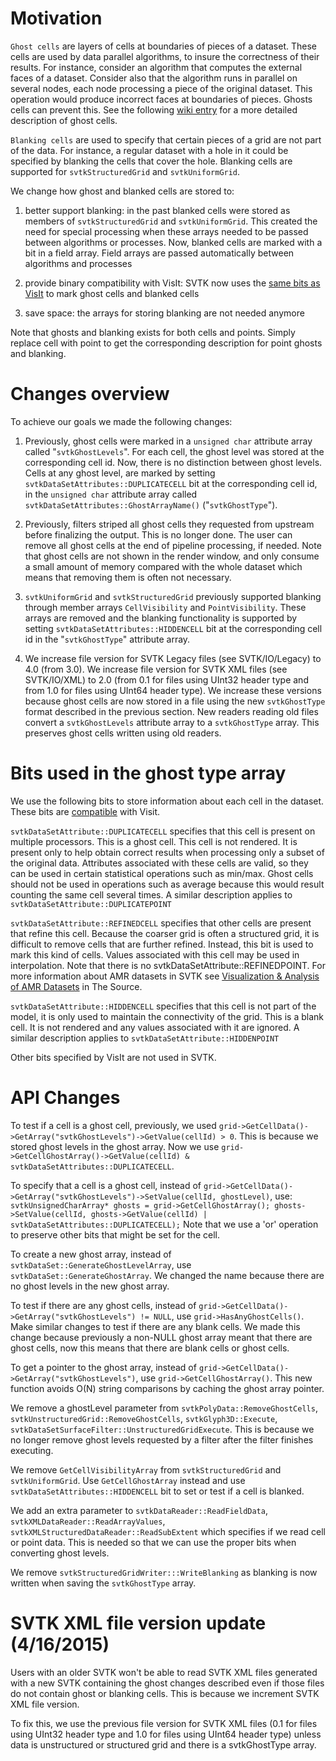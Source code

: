 # Motivation

`Ghost cells` are layers of cells at boundaries of pieces of a
dataset. These cells are used by data parallel algorithms, to insure
the correctness of their results. For instance, consider an algorithm
that computes the external faces of a dataset. Consider also that the
algorithm runs in parallel on several nodes, each node processing a
piece of the original dataset. This operation would produce incorrect
faces at boundaries of pieces. Ghosts cells can prevent this. See the
following [wiki entry](http://www.svtk.org/Wiki/SVTK/Parallel_Pipeline)
for a more detailed description of ghost cells.

`Blanking cells` are used to specify that certain pieces of a grid
are not part of the data. For instance, a regular dataset with a hole
in it could be specified by blanking the cells that cover the
hole. Blanking cells are supported for `svtkStructuredGrid` and `svtkUniformGrid`.

We change how ghost and blanked cells are stored to:

1. better support blanking: in the past blanked cells were stored as
   members of `svtkStructuredGrid` and `svtkUniformGrid`. This
   created the need for special processing when these arrays needed to
   be passed between algorithms or processes. Now, blanked cells are
   marked with a bit in a field array. Field arrays are passed
   automatically between algorithms and processes

2. provide binary compatibility with VisIt: SVTK now uses the
   [same bits as VisIt](http://www.visitusers.org/index.php?title=Representing_ghost_data)
   to mark ghost cells and blanked cells

3. save space: the arrays for storing blanking are not needed anymore

Note that ghosts and blanking exists for both cells and points. Simply
replace cell with point to get the corresponding description for point
ghosts and blanking.

# Changes overview

To achieve our goals we made the following changes:

1. Previously, ghost cells were marked in a `unsigned char`
   attribute array called "`svtkGhostLevels`". For each cell, the
   ghost level was stored at the corresponding cell id. Now, there is
   no distinction between ghost levels. Cells at any ghost level, are
   marked by setting `svtkDataSetAttributes::DUPLICATECELL` bit at
   the corresponding cell id, in the `unsigned char` attribute
   array called `svtkDataSetAttributes::GhostArrayName()`
   ("`svtkGhostType`").

2. Previously, filters striped all ghost cells they requested from
   upstream before finalizing the output. This is no longer done. The
   user can remove all ghost cells at the end of pipeline processing,
   if needed. Note that ghost cells are not shown in the render
   window, and only consume a small amount of memory compared with the
   whole dataset which means that removing them is often not
   necessary.

3. `svtkUniformGrid` and `svtkStructuredGrid` previously
   supported blanking through member arrays `CellVisibility` and
   `PointVisibility`. These arrays are removed and the blanking
   functionality is supported by setting
   `svtkDataSetAttributes::HIDDENCELL` bit at the corresponding
   cell id in the "`svtkGhostType`" attribute array.

4. We increase file version for SVTK Legacy files (see SVTK/IO/Legacy)
   to 4.0 (from 3.0). We increase file version for SVTK XML files (see
   SVTK/IO/XML) to 2.0 (from 0.1 for files using UInt32 header type and
   from 1.0 for files using UInt64 header type). We increase these
   versions because ghost cells are now stored in a file using the new
   `svtkGhostType` format described in the previous section.  New
   readers reading old files convert a `svtkGhostLevels` attribute
   array to a `svtkGhostType` array. This preserves ghost cells
   written using old readers.

# Bits used in the ghost type array

We use the following bits to store information about each cell in the
dataset. These bits are
[compatible](http://www.visitusers.org/index.php?title=Representing_ghost_data)
with Visit.

`svtkDataSetAttribute::DUPLICATECELL` specifies that this cell is
present on multiple processors. This is a ghost cell. This cell is not
rendered. It is present only to help obtain correct results when
processing only a subset of the original data. Attributes associated
with these cells are valid, so they can be used in certain statistical
operations such as min/max. Ghost cells should not be used in
operations such as average because this would result counting the same
cell several times. A similar description applies to
`svtkDataSetAttribute::DUPLICATEPOINT`

`svtkDataSetAttribute::REFINEDCELL` specifies that other cells are
present that refine this cell. Because the coarser grid is often a
structured grid, it is difficult to remove cells that are further
refined. Instead, this bit is used to mark this kind of cells. Values
associated with this cell may be used in interpolation. Note that
there is no svtkDataSetAttribute::REFINEDPOINT.  For more information
about AMR datasets in SVTK see
[Visualization & Analysis of AMR Datasets](http://www.kitware.com/source/home/post/32) in The Source.

`svtkDataSetAttribute::HIDDENCELL` specifies that this cell is not
part of the model, it is only used to maintain the connectivity of the
grid. This is a blank cell. It is not rendered and any values
associated with it are ignored. A similar description applies to
`svtkDataSetAttribute::HIDDENPOINT`

Other bits specified by VisIt are not used in SVTK.

# API Changes

To test if a cell is a ghost cell, previously, we used
`grid->GetCellData()->GetArray("svtkGhostLevels")->GetValue(cellId) >
0`. This is because we stored ghost levels in the ghost array. Now
we use `grid->GetCellGhostArray()->GetValue(cellId) &
svtkDataSetAttributes::DUPLICATECELL`.

To specify that a cell is a ghost cell, instead of
`grid->GetCellData()->GetArray("svtkGhostLevels")->SetValue(cellId,
ghostLevel)`, use: ` svtkUnsignedCharArray* ghosts =
grid->GetCellGhostArray(); ghosts->SetValue(cellId,
ghosts->GetValue(cellId) | svtkDataSetAttributes::DUPLICATECELL); `
Note that we use a 'or' operation to preserve other bits that might be
set for the cell.

To create a new ghost array, instead of
`svtkDataSet::GenerateGhostLevelArray`, use
`svtkDataSet::GenerateGhostArray`. We changed the name because there
are no ghost levels in the new ghost array.

To test if there are any ghost cells, instead of
`grid->GetCellData()->GetArray("svtkGhostLevels") != NULL`, use
`grid->HasAnyGhostCells()`. Make similar changes to test if there
are any blank cells. We made this change because previously a non-NULL
ghost array meant that there are ghost cells, now this means that
there are blank cells or ghost cells.

To get a pointer to the ghost array, instead of
`grid->GetCellData()->GetArray("svtkGhostLevels")`, use
`grid->GetCellGhostArray()`. This new function avoids O(N) string
comparisons by caching the ghost array pointer.

We remove a ghostLevel parameter from
`svtkPolyData::RemoveGhostCells`,
`svtkUnstructuredGrid::RemoveGhostCells`,
`svtkGlyph3D::Execute`,
`svtkDataSetSurfaceFilter::UnstructuredGridExecute`. This is
because we no longer remove ghost levels requested by a filter after
the filter finishes executing.

We remove `GetCellVisibilityArray` from `svtkStructuredGrid`
and `svtkUniformGrid`. Use `GetCellGhostArray` instead and use
`svtkDataSetAttributes::HIDDENCELL` bit to set or test if a cell is
blanked.

We add an extra parameter to `svtkDataReader::ReadFieldData`,
`svtkXMLDataReader::ReadArrayValues`,
`svtkXMLStructuredDataReader::ReadSubExtent` which specifies if we
read cell or point data. This is needed so that we can use the proper
bits when converting ghost levels.

We remove `svtkStructuredGridWriter:::WriteBlanking` as blanking is
now written when saving the `svtkGhostType` array.

# SVTK XML file version update (4/16/2015)

Users with an older SVTK won't be able to read SVTK XML files generated
with a new SVTK containing the ghost changes described even if those
files do not contain ghost or blanking cells. This is because we
increment SVTK XML file version.

To fix this, we use the previous file version for SVTK XML files (0.1
for files using UInt32 header type and 1.0 for files using UInt64
header type) unless data is unstructured or structured grid and there
is a svtkGhostType array.
